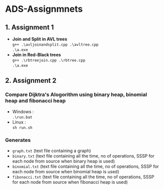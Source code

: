 # ADS-Assignmnets

## 1.  Assignment 1

*   <b>Join and Split in AVL trees</b> <br/>
    `g++ .\avljoinandsplit.cpp .\avltree.cpp` <br/>
    `.\a.exe`
*   <b>Join in Red-Black trees</b> <br />
    `g++ .\rbtreejoin.cpp .\rbtree.cpp` <br/>
    `.\a.exe`

## 2.  Assignment 2

### Compare Dijktra's Alogorithm using binary heap, binomial heap and fibonacci heap
* Windows : <br/>
`.\run.bat` <br/>
* Linux : <br/>
`sh run.sh` <br/>
### Generates
* `graph.txt` (text file containing a graph)
* `binary.txt` (text file containing all the time, no of operations, SSSP for each node from source when binary heap is used)
* `binomial.txt` (text file containing all the time, no of operations, SSSP for each node from source when binomial heap is used)
* `fibonacci.txt` (text file containing all the time, no of operations, SSSP for each node from source when fibonacci heap is used)